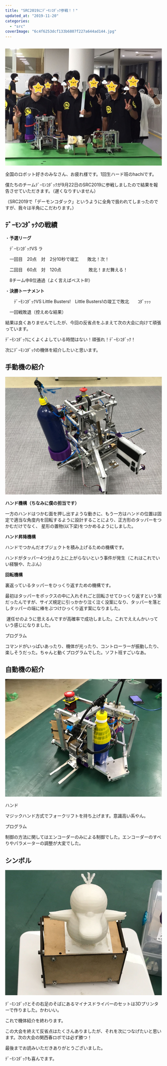 ```yaml
---
title: "SRC2019にﾃﾞｰﾓﾝｺﾀﾞｯｸ参戦！！"
updated_at: "2019-11-20"
categories: 
  - "src"
coverImage: "6c4f6253dcf133b6807f227a644ad144.jpg"
---
```


##   

![](images/6c4f6253dcf133b6807f227a644ad144.jpg)

全国のロボット好きのみなさん、お疲れ様です。1回生ハード班のhachiです。

僕たちのチームﾃﾞｰﾓﾝｺﾀﾞｯｸが9月22日のSRC2019に参戦しましたので結果を報告させていただきます。（遅くなりすいません）

（SRC2019で「デーモンコダック」というように全角で扱われてしまったのですが、我々は半角にこだわります。）

## ﾃﾞｰﾓﾝｺﾀﾞｯｸの戦績

・**予選リーグ**

　ﾃﾞｰﾓﾝｺﾀﾞｯｸVS ラ　

　一回目　20点　対　2分10秒で竣工　　敗北！次！

　二回目　60点　対　120点　　　　　　 敗北！まだ舞える！

　8チーム中8位通過（よく言えばベスト8!）

・**決勝トーナメント**

　　ﾃﾞｰﾓﾝｺﾀﾞｯｸVS Little Busters!　Little Busters!の竣工で敗北　　ｺﾀﾞｯｯｯ

　一回戦敗退（控えめな結果）

結果は良くありませんでしたが、今回の反省点をふまえて次の大会に向けて頑張っています。

ﾃﾞｰﾓﾝｺﾀﾞｯｸにくよくよしている時間はない！頑張れ！ﾃﾞｰﾓﾝｺﾀﾞｯｸ！

次にﾃﾞｰﾓﾝｺﾀﾞｯｸの機体を紹介したいと思います。

## **手動機の紹介**

![](images/17b8bb5fc6ee89690ea8220abf22f26c.jpg)

**ハンド機構（ちなみに僕の担当です）**

一方のハンドはつかむ面を押し出すような動きに、もう一方はハンドの位置は固定で適当な角度内を回転するように設計することにより、正方形のタッパーをつかむだけでなく、 星形の置物(以下梁)をつかめるようにしました。

**ハンド昇降機構**

ハンドでつかんだオブジェクトを積み上げるための機構です。

ハンドがタッパー4つ分より上に上がらないという事件が発生（これはこれでいい経験や、たぶん）

**回転機構**

裏返っているタッパーをひっくり返すための機構です。

最初はタッパーをボックスの中に入れそれごと回転させてひっくり返すという案だったんですが、サイズ規定に引っかかり泣く泣く没案になり、タッパーを落としタッパーの端に棒をぶつけひっくり返す案になりました。

 運任せのように思えるんですが高確率で成功しました。これでええんかいっていう感じになりました。

プログラム

コマンドがいっぱいあったり、機体が光ったり、コントローラーが振動したり、楽しそうだった。ちゃんと動くプログラムでした。ソフト班すごいなあ。

## 自動機の紹介

![](images/6cf78885bb52b2a5f55a109a252740e0.jpg)

ハンド

マジックハンド方式でフォークリフトを持ち上げます。意識高い系やん。

プログラム

制御の方法に関してはエンコーダーのみによる制御でした。エンコーダーのすべりやパラメーターの調整が大変でした。

## シンボル

![](images/8aca3cbb935e8d69dbd7775cc1ccc1cc.jpg)

ﾃﾞｰﾓﾝｺﾀﾞｯｸとその右足のそばにあるマイナスドライバーのセットは3Dプリンターで作りました。かわいい。

これで機体紹介を終わります。

この大会を終えて反省点はたくさんありましたが、それを次につなげたいと思います。次の大会の関西春ロボでは必ず勝つ！

最後までお読みいただきありがとうございました。

ﾃﾞｰﾓﾝｺﾀﾞｯｸも喜んでます。
